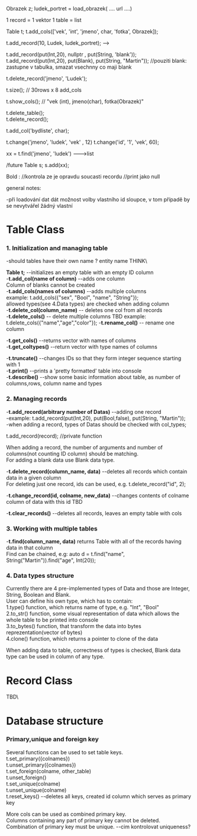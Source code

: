 Obrazek z;
ludek_portret = load_obrazek( .... url ....)

1 record = 1 vektor
1 table = list

Table t;
t.add_cols(['vek', 'int', 'jmeno', char, 'fotka', Obrazek]);

t.add_record(10, Ludek, ludek_portret); -->

t.add_record(put(Int,20), nullptr , put(String, 'blank'));
t.add_record(put(Int,20), put(Blank), put(String, "Martin"));
//pouziti blank: zastupne v tabulka, smazat vsechnny co maji blank



t.delete_record('jmeno', 'Ludek');

t.size();
// 30rows x 8 add_cols

t.show_cols();
// "vek (int), jmeno(char), fotka(Obrazek)"

t.delete_table();   
t.delete_record();

t.add_col('bydliste', char);


t.change('jmeno', 'ludek', 'vek' , 12)
t.change('id', '1', 'vek', 60);

xx = t.find('jmeno', 'ludek') --->list




/future
Table s;
s.add(xx);

Bold :
//kontrola ze je opravdu soucasti recordu
//print jako null



general notes:

-při loadování dat dát možnost volby vlastního id sloupce, v tom případě by se nevytvářel žádný vlastní 



# Table Class

### 1. Initialization and managing table

-should tables have their own name ? entity name  THINK\

__Table t;__   --initializes an empty table with an empty ID column \
-__t.add_col(name of column)__ --adds one column                                             
Column of blanks cannot be created  
-__t.add_cols(names of columns)__ --adds multiple columns\
example: t.add_cols({"sex", "Bool", "name", "String"});  
allowed types(see 4.Data types) are checked when adding column  
-__t.delete_col(column_name)__ -- deletes one col from all records  
-__t.delete_cols()__ --   delete multiple columns               TBD 
example: t.delete_cols({"name","age","color"});
-__t.rename_col()__  -- rename one column



-__t.get_cols()__ --returns vector with names of columns  
-__t.get_coltypes()__ --return vector with type names of columns  


-__t.truncate()__ --changes IDs so that they form integer sequence starting with 1 \
-__t.print()__ --prints a 'pretty formatted' table into console \
-__t.describe()__ --show some basic information about table, as number of columns,rows, column name and types  




### 2. Managing records

-__t.add_record(arbitrary number of Datas)__ --adding one record \
-example: t.add_record(put(Int,20), put(Bool,false), put(String, "Martin")); \
-when adding a record, types of Datas should be checked with col_types;  

t.add_record(record);   //private function  

When adding a record, the number of arguments and number of columns(not counting ID column) should be matching. \
For adding a blank data use Blank data type.  

-__t.delete_record(column_name, data)__ --deletes all records which contain data in a given column \
For deleting just one record, ids can be used, e.g. t.delete_record("id", 2);  

-__t.change_record(id, colname, new_data)__ --changes contents of colname column of data with this id TBD  

-__t.clear_records()__ --deletes all records, leaves an empty table with cols  



### 3. Working with multiple tables

-__t.find(column_name, data)__  returns Table with all of the records having data in that column \
Find can be chained, e.g: auto d = t.find("name", String("Martin")).find("age", Int(20));  


### 4. Data types structure

Currently there are 4 pre-implemented types of Data and those are Integer, String, Boolean and Blank. \
User can define his own type, which has to contain: \
1.type() function, which returns name of type, e.g. "Int", "Bool" \
2.to_str() function, some visual representation of data which allows the whole table to be printed into console\
3.to_bytes() function, that transform the data into bytes reprezentation(vector of bytes)\
4.clone() function, which returns a pointer to clone of the data  

When adding data to table, correctness of types is checked, Blank data type can be used in column of any type.  


# Record Class
TBD\

# Database structure

### Primary,unique and foreign key

Several functions can be used to set table keys.\
t.set_primary({colnames})\
t.unset_primary({colnames})\
t.set_foreign(colname, other_table)\
t.unset_foreign()\
t.set_unique(colname)\
t.unset_unique(colname)\
t.reset_keys() --deletes all keys, created id column which serves as primary key  


More cols can be used as combined primary key.\
Columns containing any part of primary key cannot be deleted.\
Combination of primary key must be unique.           --cim kontrolovat uniqueness?